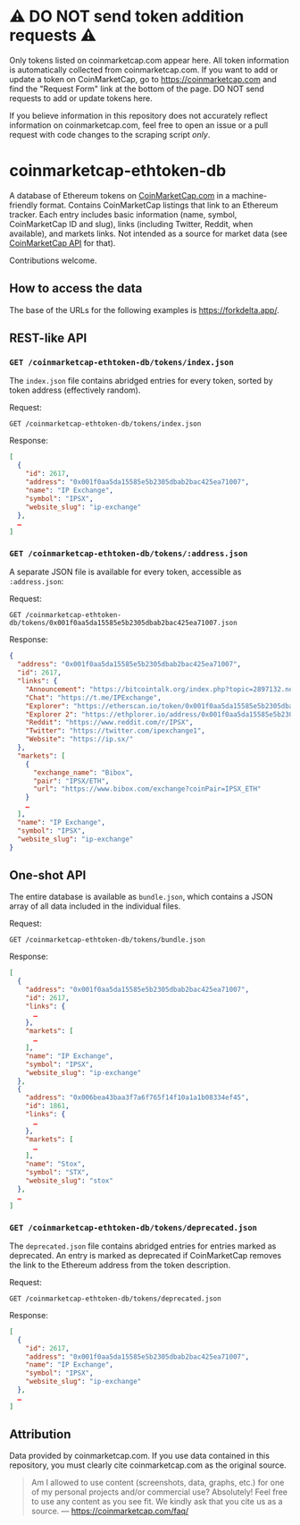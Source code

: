 # ⚠️ DO NOT send token addition requests ⚠️

Only tokens listed on coinmarketcap.com appear here. All token information is automatically collected from coinmarketcap.com. If you want to add or update a token on CoinMarketCap, go to https://coinmarketcap.com and find the "Request Form" link at the bottom of the page. DO NOT send requests to add or update tokens here.

If you believe information in this repository does not accurately reflect information on coinmarketcap.com, feel free to open an issue or a pull request with code changes to the scraping script _only_.

# coinmarketcap-ethtoken-db

A database of Ethereum tokens on [CoinMarketCap.com](https://coinmarketcap.com) in a machine-friendly format. Contains CoinMarketCap
listings that link to an Ethereum tracker. Each entry includes basic information (name, symbol, CoinMarketCap
ID and slug), links (including Twitter, Reddit, when available), and markets links. Not intended as a source for
market data (see [CoinMarketCap API](https://coinmarketcap.com/api/) for that).

Contributions welcome.

## How to access the data

The base of the URLs for the following examples is https://forkdelta.app/.

## REST-like API

### `GET /coinmarketcap-ethtoken-db/tokens/index.json`

The `index.json` file contains abridged entries for every token, sorted by token address (effectively random).

Request:

```
GET /coinmarketcap-ethtoken-db/tokens/index.json
```

Response:

```json
[
  {
    "id": 2617,
    "address": "0x001f0aa5da15585e5b2305dbab2bac425ea71007",
    "name": "IP Exchange",
    "symbol": "IPSX",
    "website_slug": "ip-exchange"
  },
  …
]
```

### `GET /coinmarketcap-ethtoken-db/tokens/:address.json`

A separate JSON file is available for every token, accessible as `:address.json`:

Request:

```
GET /coinmarketcap-ethtoken-db/tokens/0x001f0aa5da15585e5b2305dbab2bac425ea71007.json
```

Response:

```json
{
  "address": "0x001f0aa5da15585e5b2305dbab2bac425ea71007",
  "id": 2617,
  "links": {
    "Announcement": "https://bitcointalk.org/index.php?topic=2897132.new#new",
    "Chat": "https://t.me/IPExchange",
    "Explorer": "https://etherscan.io/token/0x001f0aa5da15585e5b2305dbab2bac425ea71007",
    "Explorer 2": "https://ethplorer.io/address/0x001f0aa5da15585e5b2305dbab2bac425ea71007",
    "Reddit": "https://www.reddit.com/r/IPSX",
    "Twitter": "https://twitter.com/ipexchange1",
    "Website": "https://ip.sx/"
  },
  "markets": [
    {
      "exchange_name": "Bibox",
      "pair": "IPSX/ETH",
      "url": "https://www.bibox.com/exchange?coinPair=IPSX_ETH"
    }
    …
  ],
  "name": "IP Exchange",
  "symbol": "IPSX",
  "website_slug": "ip-exchange"
}
```

## One-shot API

The entire database is available as `bundle.json`, which contains a JSON array of all data included
in the individual files.

Request:

```
GET /coinmarketcap-ethtoken-db/tokens/bundle.json
```

Response:

```json
[
  {
    "address": "0x001f0aa5da15585e5b2305dbab2bac425ea71007",
    "id": 2617,
    "links": {
      …
    },
    "markets": [
      …
    ],
    "name": "IP Exchange",
    "symbol": "IPSX",
    "website_slug": "ip-exchange"
  },
  {
    "address": "0x006bea43baa3f7a6f765f14f10a1a1b08334ef45",
    "id": 1861,
    "links": {
      …
    },
    "markets": [
      …
    ],
    "name": "Stox",
    "symbol": "STX",
    "website_slug": "stox"
  },
  …
]
```

### `GET /coinmarketcap-ethtoken-db/tokens/deprecated.json`

The `deprecated.json` file contains abridged entries for entries marked as deprecated. An entry is marked as deprecated if CoinMarketCap removes the link to the Ethereum address from the token description.

Request:

```
GET /coinmarketcap-ethtoken-db/tokens/deprecated.json
```

Response:

```json
[
  {
    "id": 2617,
    "address": "0x001f0aa5da15585e5b2305dbab2bac425ea71007",
    "name": "IP Exchange",
    "symbol": "IPSX",
    "website_slug": "ip-exchange"
  },
  …
]
```

## Attribution

Data provided by coinmarketcap.com. If you use data contained in this repository, you must clearly cite
coinmarketcap.com as the original source.

> Am I allowed to use content (screenshots, data, graphs, etc.) for one of my personal projects and/or commercial use?
> Absolutely! Feel free to use any content as you see fit. We kindly ask that you cite us as a source.
> — https://coinmarketcap.com/faq/
